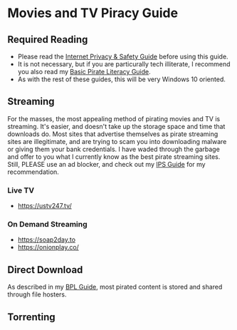 # Movies and TV Piracy Guide

## Required Reading

- Please read the [Internet Privacy & Safety Guide](ips-guide.md) before using this guide.
- It is not necessary, but if you are particurally tech illiterate, I recommend you also read my [Basic Pirate Literacy Guide](bpl-guide.md).
- As with the rest of these guides, this will be very Windows 10 oriented. 

## Streaming

For the masses, the most appealing method of pirating movies and TV is streaming. It's easier, and doesn't take up the storage space and time that downloads do. Most sites that advertise themselves as pirate streaming sites are illegitimate, and are trying to scam you into downloading malware or giving them your bank credentials. I have waded through the garbage and offer to you what I currently know as the best pirate streaming sites. Still, PLEASE use an ad blocker, and check out my [IPS Guide](ips-guide.md) for my recommendation. 

### Live TV
- https://ustv247.tv/

### On Demand Streaming
- https://soap2day.to
- https://onionplay.co/

## Direct Download

As described in my [BPL Guide](bpl-guide.md), most pirated content is stored and shared through file hosters.

## Torrenting

